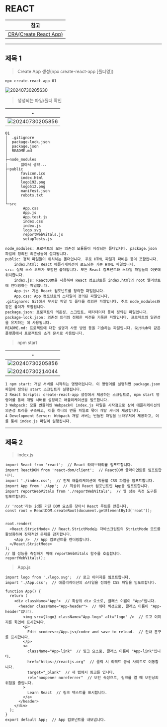 # REACT 

|참고|
|-|
|[CRA(Create React App)](https://velog.io/@hoho3419/CRACreate-React-App%EB%9E%80)|

---
제목 1
---
> Create App 생성(npx create-react-app [폴더명])
```
npx create-react-app 01
```
![20240730205630](https://github.com/user-attachments/assets/2b5641a2-5257-41bd-afa9-7c9035514f4c)

> 생성되는 파일/폴더 확인<br>

|-|
|-|
|![20240730205856](https://github.com/user-attachments/assets/a67d931e-c3ab-4245-8cfe-89ff802efe49)|

```
01
│  .gitignore
│  package-lock.json
│  package.json
│  README.md
│
├─node_modules
│      많아서 생략...
├─public
│      favicon.ico
│      index.html
│      logo192.png
│      logo512.png
│      manifest.json
│      robots.txt
│
└─src
        App.css
        App.js
        App.test.js
        index.css
        index.js
        logo.svg
        reportWebVitals.js
        setupTests.js
```
```
node_modules: 프로젝트의 모든 의존성 모듈들이 저장되는 폴더입니다. package.json 파일에 정의된 의존성들이 설치됩니다.
public: 정적 파일들이 위치하는 폴더입니다. 주로 HTML 파일과 파비콘 등이 포함됩니다.
    index.html: React 애플리케이션이 로드되는 기본 HTML 파일입니다.
src: 실제 소스 코드가 포함된 폴더입니다. 모든 React 컴포넌트와 스타일 파일들이 이곳에 위치합니다.
    index.js: ReactDOM을 사용하여 React 컴포넌트를 index.html의 root 엘리먼트에 렌더링하는 파일입니다.
    App.js: 기본 React 컴포넌트를 정의한 파일입니다.
    App.css: App 컴포넌트의 스타일이 정의된 파일입니다.
.gitignore: Git에서 무시할 파일 및 폴더를 정의한 파일입니다. 주로 node_modules와 같은 폴더가 포함됩니다.
package.json: 프로젝트의 의존성, 스크립트, 메타데이터 등이 정의된 파일입니다.
package-lock.json: 의존성 트리의 정확한 버전을 기록한 파일입니다. 프로젝트의 일관성을 유지하는 데 사용됩니다.
README.md: 프로젝트에 대한 설명과 사용 방법 등을 기술하는 파일입니다. GitHub와 같은 플랫폼에서 프로젝트의 소개 문서로 사용됩니다.
```

> npm start

|-|
|-|
|![20240730205856](https://github.com/user-attachments/assets/0287cd8d-da89-4eaf-a972-b6fa3f176f51)|
|![20240730214044](https://github.com/user-attachments/assets/89628c52-5555-4b2f-8aa4-13852acd95d8)|
```
1 npm start: 개발 서버를 시작하는 명령어입니다. 이 명령어를 실행하면 package.json 파일에 정의된 start 스크립트가 실행됩니다.
2 React Scripts: create-react-app 설정에서 제공하는 스크립트로, npm start 명령어를 통해 개발 서버를 설정하고 애플리케이션을 빌드합니다.
3 Webpack: 모듈 번들러인 Webpack이 index.js 파일을 시작점으로 삼아 애플리케이션의 의존성 트리를 구축하고, 이를 하나의 번들 파일로 묶어 개발 서버에 제공합니다.
4 Development Server: Webpack 개발 서버는 번들된 파일을 브라우저에 제공하고, 이를 통해 index.js 파일이 실행됩니다.
```


---
제목 2
---
> index.js
```
import React from 'react';  // React 라이브러리를 임포트합니다.
import ReactDOM from 'react-dom/client';  // ReactDOM 클라이언트를 임포트합니다.
import './index.css';  // 전체 애플리케이션에 적용할 CSS 파일을 임포트합니다.
import App from './App';  // 최상위 React 컴포넌트인 App을 임포트합니다.
import reportWebVitals from './reportWebVitals';  // 웹 성능 측정 도구를 임포트합니다.

// 'root'라는 id를 가진 DOM 요소를 찾아서 React 루트를 만듭니다.
const root = ReactDOM.createRoot(document.getElementById('root'));


root.render(
  <React.StrictMode> // React.StrictMode는 자바스크립트의 StrictMode 모드를 활성화하여 잠재적인 문제를 감지합니다.
    <App />  // App 컴포넌트를 렌더링합니다.
  </React.StrictMode>
);
// 웹 성능을 측정하기 위해 reportWebVitals 함수를 호출합니다.
reportWebVitals(); 
```

> App.js
```
import logo from './logo.svg';  // 로고 이미지를 임포트합니다.
import './App.css';  // 애플리케이션의 스타일을 정의한 CSS 파일을 임포트합니다.

function App() {
  return (
    <div className="App">  // 최상위 div 요소로, 클래스 이름이 "App"입니다.
      <header className="App-header">  // 헤더 섹션으로, 클래스 이름이 "App-header"입니다.
        <img src={logo} className="App-logo" alt="logo" />  // 로고 이미지를 화면에 표시합니다.
        <p>
          Edit <code>src/App.js</code> and save to reload.  // 안내 문구를 표시합니다.
        </p>
        <a
          className="App-link"  // 링크 요소로, 클래스 이름이 "App-link"입니다.
          href="https://reactjs.org"  // 클릭 시 리액트 공식 사이트로 이동합니다.
          target="_blank"  // 새 탭에서 링크를 엽니다.
          rel="noopener noreferrer"  // 보안 속성으로, 링크를 열 때 보안상의 위험을 줄입니다.
        >
          Learn React  // 링크 텍스트를 표시합니다.
        </a>
      </header>
    </div>
  );
}
export default App;  // App 컴포넌트를 내보냅니다.
```
> 
